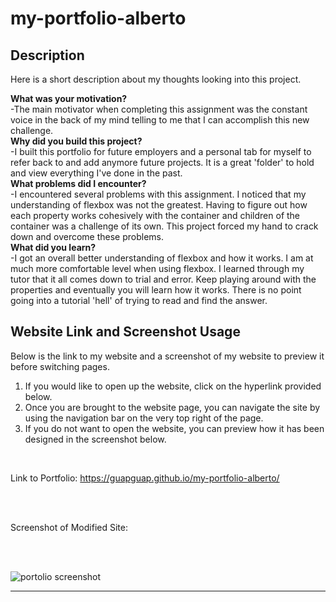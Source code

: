 # my-portfolio-alberto

## Description

Here is a short description about my thoughts looking into this project.

<strong>What was your motivation?</strong>
<br>
    -The main motivator when completing this assignment was the constant voice in the back of my mind telling to me that I can accomplish this new challenge.
<br>
<strong>Why did you build this project?</strong>
<br>
    -I built this portfolio for future employers and a personal tab for myself to refer back to and add anymore future projects. It is a great 'folder' to hold and view everything I've done in the past.  
<strong>What problems did I encounter?</strong>
<br>
    -I encountered several problems with this assignment. I noticed that my understanding of flexbox was not the greatest. Having to figure out how each property works cohesively with the container and children of the container was a challenge of its own. This project forced my hand to crack down and overcome these problems.
<br>
<strong>What did you learn?</strong>
<br>
    -I got an overall better understanding of flexbox and how it works. I am at much more comfortable level when using flexbox. I learned through my tutor that it all comes down to trial and error. Keep playing around with the properties and eventually you will learn how it works. There is no point going into a tutorial 'hell' of trying to read and find the answer.

## Website Link and Screenshot Usage

Below is the link to my website and a screenshot of my website to preview it before switching pages.

<ol>
    <li>If you would like to open up the website, click on the hyperlink provided below.</li>
    <li>Once you are brought to the website page, you can navigate the site by using the navigation bar on the very top right of the page.</li>
    <li>If you do not want to open the website, you can preview how it has been designed in the screenshot below.</li>
</ol>

<br>

Link to Portfolio: <a href="https://guapguap.github.io/my-portfolio-alberto/" target="_blank">https://guapguap.github.io/my-portfolio-alberto/</a>

<br>
<br>

Screenshot of Modified Site: 

<br>
<br>

![portolio screenshot](https://user-images.githubusercontent.com/102185104/163651625-012715a1-fdda-4ba2-bea2-072176f8726f.png)




---
